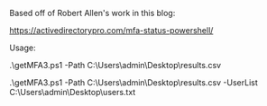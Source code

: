 Based off of Robert Allen's work in this blog:

https://activedirectorypro.com/mfa-status-powershell/


Usage:

.\getMFA3.ps1 -Path C:\Users\admin\Desktop\results.csv

.\getMFA3.ps1 -Path C:\Users\admin\Desktop\results.csv -UserList C:\Users\admin\Desktop\users.txt
